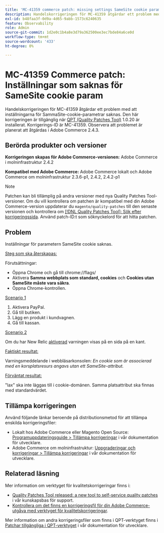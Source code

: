 ```yaml
---
title: 'MC-41359 commerce patch: missing settings SameSite cookie param'
description: Handelskorrigeringen för MC-41359 åtgärdar ett problem med att inställningarna för SammaSite-cookie-parametrar saknas. Den här korrigeringen är tillgänglig när [QPT-verktyget (Quality Patches Tool)](/help/announcements/adobe-commerce-announcements/magento-quality-patches-released-new-tool-to-self-serve-quality-patches.md) 1.0.20 är installerat. Korrigerings-ID är MC-41359. Observera att problemet är planerat att åtgärdas i Adobe Commerce 2.4.3.
exl-id: b48faa3f-0d9a-4d65-9abb-1573c6240635
feature: Observability
role: Admin
source-git-commit: 1d2e0c1b4a8e3d79a362500ee3ec7bde84a6ce0d
workflow-type: tm+mt
source-wordcount: '433'
ht-degree: 0%

---
```


# MC-41359 Commerce patch: Inställningar som saknas för SameSite cookie param

Handelskorrigeringen för MC-41359 åtgärdar ett problem med att inställningarna för SammaSite-cookie-parametrar saknas. Den här korrigeringen är tillgänglig när [QPT (Quality Patches Tool)](/help/announcements/adobe-commerce-announcements/magento-quality-patches-released-new-tool-to-self-serve-quality-patches.md) 1.0.20 är installerat. Korrigerings-ID är MC-41359. Observera att problemet är planerat att åtgärdas i Adobe Commerce 2.4.3.

## Berörda produkter och versioner

**Korrigeringen skapas för Adobe Commerce-versionen:** Adobe Commerce i molninfrastruktur 2.4.2

**Kompatibel med Adobe Commerce:** Adobe Commerce lokalt och Adobe Commerce om molninfrastruktur 2.3.6-p1, 2.4.2, 2.4.2-p1

>[!NOTE]
>
>Patchen kan bli tillämplig på andra versioner med nya Quality Patches Tool-versioner. Om du vill kontrollera om patchen är kompatibel med din Adobe Commerce-version uppdaterar du `magento/quality-patches` till den senaste versionen och kontrollera om [[!DNL Quality Patches Tool]: Sök efter korrigeringssida](https://devdocs.magento.com/quality-patches/tool.html#patch-grid). Använd patch-ID:t som söknyckelord för att hitta patchen.

## Problem

Inställningar för parametern SameSite cookie saknas.

<u>Steg som ska återskapas:</u>

Förutsättningar:

* Öppna Chrome och gå till chrome://flags/
* Aktivera **Samma webbplats som standard, cookies** och **Cookies utan SameSite måste vara säkra**.
* Öppna Chrome-kontrollen.

<u>Scenario 1</u>

1. Aktivera PayPal.
1. Gå till butiken.
1. Lägg en produkt i kundvagnen.
1. Gå till kassan.

<u>Scenario 2</u>

Om du har New Relic [aktiverad](https://docs.magento.com/user-guide/reports/new-relic-reporting.html) varningen visas på en sida på en kant.

<u>Faktiskt resultat:</u>

Varningsmeddelande i webbläsarkonsolen: *En cookie som är associerad med en korsplatsresurs angavs utan ett SameSite-attribut.*

<u>Förväntat resultat:</u>

&quot;lax&quot; ska inte läggas till i cookie-domänen. Samma platsattribut ska finnas med standardvärdet.

## Tillämpa korrigeringen

Använd följande länkar beroende på distributionsmetod för att tillämpa enskilda korrigeringsfiler:

* Lokalt hos Adobe Commerce eller Magento Open Source: [Programuppdateringsguide > Tillämpa korrigeringar](https://devdocs.magento.com/guides/v2.4/comp-mgr/patching/mqp.html) i vår dokumentation för utvecklare.
* Adobe Commerce om molninfrastruktur: [Uppgraderingar och korrigeringar > Tillämpa korrigeringar](https://devdocs.magento.com/cloud/project/project-patch.html) i vår dokumentation för utvecklare.

## Relaterad läsning

Mer information om verktyget för kvalitetskorrigeringar finns i:

* [Quality Patches Tool released: a new tool to self-service quality patches](/help/announcements/adobe-commerce-announcements/magento-quality-patches-released-new-tool-to-self-serve-quality-patches.md) i vår kunskapsbas för support.
* [Kontrollera om det finns en korrigeringsfil för din Adobe Commerce-utgåva med verktyget för kvalitetskorrigeringar](/help/support-tools/patches-available-in-qpt-tool/check-patch-for-magento-issue-with-magento-quality-patches.md).

Mer information om andra korrigeringsfiler som finns i QPT-verktyget finns i [Patchar tillgängliga i QPT-verktyget](https://devdocs.magento.com/quality-patches/tool.html#patch-grid) i vår dokumentation för utvecklare.
